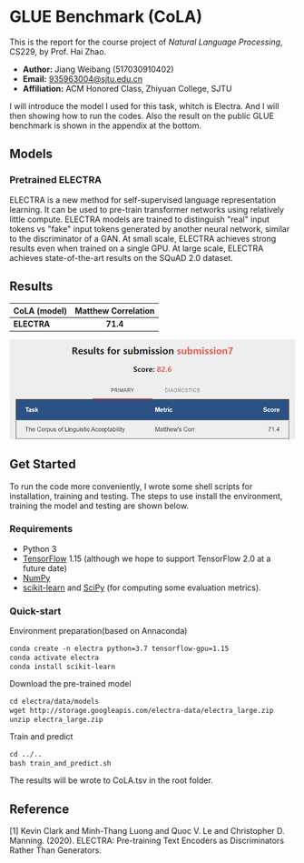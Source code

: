 # GLUE Benchmark (CoLA)

This is the report for the course project of *Natural Language Processing*, CS229, by Prof. Hai Zhao.

* **Author:** Jiang Weibang (517030910402)
* **Email:** 935963004@sjtu.edu.cn
* **Affiliation:** ACM Honored Class, Zhiyuan College, SJTU

I will introduce the model I used for this task, whitch is Electra. And I will then showing how to run the codes. Also the result on the public GLUE benchmark is shown in the appendix at the bottom.

## Models
### Pretrained ELECTRA
ELECTRA is a new method for self-supervised language representation learning. It can be used to pre-train transformer networks using relatively little compute. ELECTRA models are trained to distinguish "real" input tokens vs "fake" input tokens generated by another neural network, similar to the discriminator of a GAN. At small scale, ELECTRA achieves strong results even when trained on a single GPU. At large scale, ELECTRA achieves state-of-the-art results on the SQuAD 2.0 dataset.



## Results
| CoLA (model) | Matthew Correlation |
|:---|:---:|
| **ELECTRA**                                     |  **71.4**   |
![avatar](capture.bmp)


## Get Started
To run the code more conveniently, I wrote some shell scripts for installation, training and testing. The steps to use install the environment, training the model and testing are shown below.

### Requirements
* Python 3
* [TensorFlow](https://www.tensorflow.org/) 1.15 (although we hope to support TensorFlow 2.0 at a future date)
* [NumPy](https://numpy.org/)
* [scikit-learn](https://scikit-learn.org/stable/) and [SciPy](https://www.scipy.org/) (for computing some evaluation metrics).

### Quick-start
Environment preparation(based on Annaconda)
```
conda create -n electra python=3.7 tensorflow-gpu=1.15
conda activate electra
conda install scikit-learn
```
Download the pre-trained model
```
cd electra/data/models
wget http://storage.googleapis.com/electra-data/electra_large.zip
unzip electra_large.zip
```
Train and predict
```
cd ../..
bash train_and_predict.sh
```
The results will be wrote to CoLA.tsv in the root folder. 

## Reference
[1] Kevin Clark and Minh-Thang Luong and Quoc V. Le and Christopher D. Manning. (2020). ELECTRA: Pre-training Text Encoders as Discriminators Rather Than Generators.
